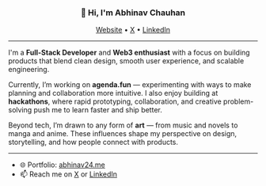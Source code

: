 <h3 align="center">👋 Hi, I'm Abhinav Chauhan</h3>

<p align="center">
  <a href="https://abhinav24.me">Website</a> •
  <a href="https://x.com/ThatPahadiKid">X</a> •
  <a href="https://www.linkedin.com/in/abhinav-chauhan-639936253/">LinkedIn</a>
</p>

---

I'm a **Full-Stack Developer** and **Web3 enthusiast** with a focus on building products that blend clean design, smooth user experience, and scalable engineering.  

Currently, I’m working on **agenda.fun** — experimenting with ways to make planning and collaboration more intuitive. I also enjoy building at **hackathons**, where rapid prototyping, collaboration, and creative problem-solving push me to learn faster and ship better.  

Beyond tech, I’m drawn to any form of **art** — from music and novels to manga and anime. These influences shape my perspective on design, storytelling, and how people connect with products.  

---

- 🌐 Portfolio: [abhinav24.me](https://abhinav24.me)  
- 📫 Reach me on [X](https://x.com/ThatPahadiKid) or [LinkedIn](https://www.linkedin.com/in/abhinav-chauhan-639936253/)  
